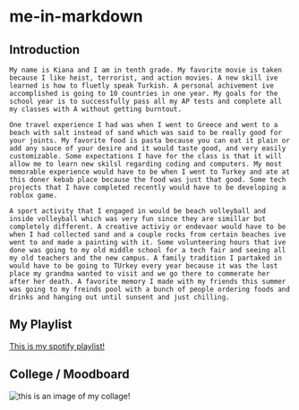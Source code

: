 # me-in-markdown
## Introduction
    My name is Kiana and I am in tenth grade. My favorite movie is taken because I like heist, terrorist, and action movies. A new skill ive learned is how to fluetly speak Turkish. A personal achivement ive accomplished is going to 10 countries in one year. My goals for the school year is to successfully pass all my AP tests and complete all my classes with A without getting burntout. 
  
    One travel experience I had was when I went to Greece and went to a beach with salt instead of sand which was said to be really good for your joints. My favorite food is pasta because you can eat it plain or add any sauce of your desire and it would taste good, and very easily customizable. Some expectations I have for the class is that it will allow me to learn new skilsl regarding coding and computers. My most memorable experience would have to be when I went to Turkey and ate at this doner kebab place because the food was just that good. Some tech projects that I have completed recently would have to be developing a roblox game. 
    
    A sport activity that I engaged in would be beach volleyball and inside volleyball which was very fun since they are simillar but completely different. A creative activiy or endevaor would have to be when I had collected sand and a couple rocks from certain beaches ive went to and made a painting with it. Some volunteering hours that ive done was going to my old middle school for a tech fair and seeing all my old teachers and the new campus. A family tradition I partaked in would have to be going to TUrkey every year because it was the last place my grandma wanted to visit and we go there to commerate her after her death. A favorite memory I made with my friends this summer was going to my freinds pool with a bunch of people ordering foods and drinks and hanging out until sunsent and just chilling. 
## My Playlist
[This is my spotify playlist!](https://open.spotify.com/playlist/0lUwYyRxU7q31itQ61tOtA?si=wzLG8KtbS06Ug_tjvauL0w)
## College / Moodboard

![this is an image of my collage!](moodboard.png)
